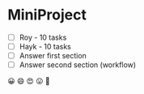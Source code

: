 # MiniProject

- [ ] Roy - 10 tasks
- [ ] Hayk - 10 tasks
- [ ] Answer first section
- [ ] Answer second section (workflow)

:grinning: :smile: :heart_eyes: :stuck_out_tongue: :cowboy_hat_face: